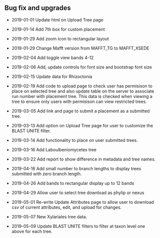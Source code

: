 



## Bug fix and upgrades
* 2019-01-01
Update html on Upload Tree page

* 2019-01-14
Add 7th box for custom placement

* 2019-01-29
Add zoom icon to rectangular layout

* 2019-01-29
Change Mafft version from MAFFT_TG to MAFFT_XSEDE

* 2019-02-04
Add toggle view bands 4-12

* 2019-02-06
Add, update controls for font size and bootstrap font size

* 2019-02-15
Update data for Rhizoctonia

* 2019-02-19
Add code to upload page to check user has permisison to place on selected tree and also update  table on the server to associate run number with placement tree. This data is checked when viewing a tree to ensure only users with permisison can view restricted trees.

* 2019-03-05
Add link and page to submit a placement as a submitted tree.

* 2019-03-13
Add option on Upload Tree page for user to customize the BLAST UNITE filter.

* 2019-03-14
Add functionality to place on user submitted trees.

* 2019-03-16
Add Laboulbeniomycetes tree

* 2019-03-22
Add report to show difference in metadata and tree names.

* 2019-04-16
Add small number to branch lengths to display trees submitted with zero branch length.

* 2019-04-26
Add bands to rectangular display up to 12 bands

* 2019-04-29
Allow user to select tree download as phylip or nexus

* 2019-05-01
Re-write Update Attributes page to allow user to download csv of current attributes, edit, and upload for changes.

* 2019-05-07
New Xylariales tree data.

* 2019-05-09
Update BLAST UNITE filters to filter at taxon level one above for each tree.













